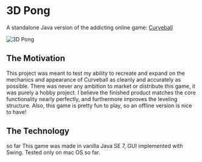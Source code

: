 # 3D Pong

A standalone Java version of the addicting online game: [Curveball](http://www.ponggame.org/3dpong.php)

![3D Pong](https://github.com/samhollenbach/3DPong/screenshots/ingame.png "In-Game Screenshot")

## The Motivation

This project was meant to test my ability to recreate and expand on the mechanics and appearance of Curveball as cleanly and accurately as possible.
There was never any ambition to market or distribute this game, it was purely a hobby project. 
I believe the finished product matches the core functionality nearly perfectly, and furthermore improves the leveling structure.
Also, this game is pretty fun to play, so an offline version is nice to have!

## The Technology
 so far
This game was made in vanilla Java SE 7, GUI implemented with Swing. Tested only on mac OS so far.


